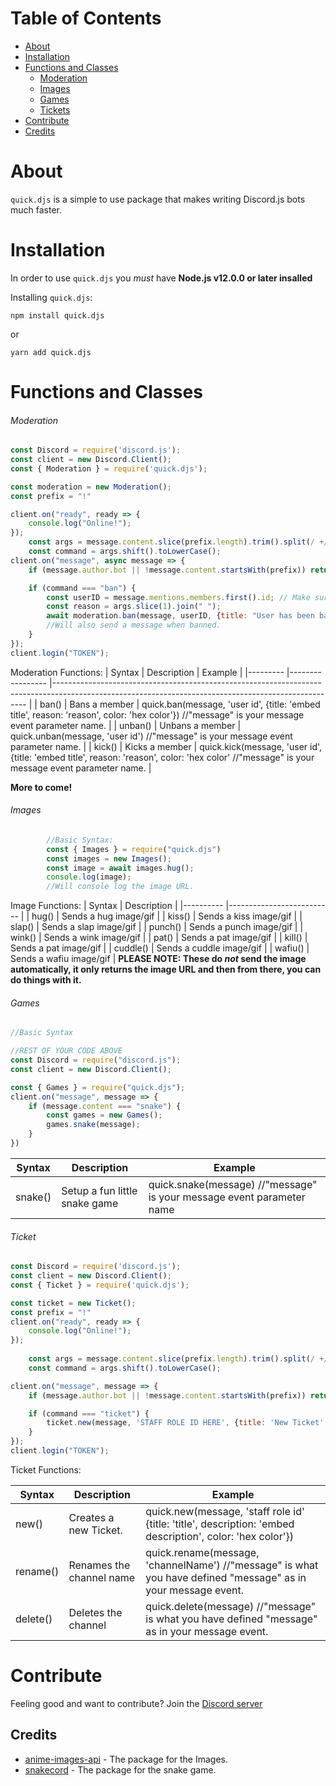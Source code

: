 # Table of Contents
* [About](https://www.npmjs.com/package/quick.djs#about)
* [Installation](https://www.npmjs.com/package/quick.djs#installation)
* [Functions and Classes](https://www.npmjs.com/package/quick.djs#functions-and-classes)
    * [Moderation](https://www.npmjs.com/package/quick.djs#moderation)
    * [Images](https://www.npmjs.com/package/quick.djs#images)
    * [Games](https://www.npmjs.com/package/quick.djs#games)
    * [Tickets](https://www.npmjs.com/package/quick.djs#ticket)
* [Contribute](https://www.npmjs.com/package/quick.djs#contribute)
* [Credits](https://www.npmjs.com/package/quick.djs#credits)


# About
`quick.djs` is a simple to use package that makes writing Discord.js bots much faster.

# Installation
In order to use `quick.djs` you *must* have **Node.js v12.0.0 or later insalled**

Installing `quick.djs`:
```
npm install quick.djs
```
or
```
yarn add quick.djs
```

# Functions and Classes

###### Moderation
```js
const Discord = require('discord.js');
const client = new Discord.Client();
const { Moderation } = require('quick.djs');

const moderation = new Moderation();
const prefix = "!"

client.on("ready", ready => {
    console.log("Online!");
});
    const args = message.content.slice(prefix.length).trim().split(/ +/);
    const command = args.shift().toLowerCase();
client.on("message", async message => {
    if (message.author.bot || !message.content.startsWith(prefix)) return;

    if (command === "ban") {
        const userID = message.mentions.members.first().id; // Make sure to use the "members" property and not users.
        const reason = args.slice(1).join(" ");
        await moderation.ban(message, userID, {title: "User has been banned", reason: reason, color: "RED"});
        //Will also send a message when banned.
    }
});
client.login("TOKEN");
``` 
Moderation Functions:
| Syntax  	| Description     	| Example                                                                                                                                             	|
|---------	|-----------------	|-----------------------------------------------------------------------------------------------------------------------------------------------------	|
| ban()   	| Bans a member   	| quick.ban(message, 'user id', {title: 'embed title',  reason: 'reason', color: 'hex color'}) //"message" is your message event parameter name.  	|
| unban() 	| Unbans a member 	| quick.unban(message, 'user id') //"message" is your message event parameter name.                                                               	|
| kick()  	| Kicks a member  	| quick.kick(message, 'user id', {title: 'embed title', reason: 'reason', color: 'hex color' //"message" is your message event parameter name.    	|

**More to come!**


###### Images
```js
        //Basic Syntax:
        const { Images } = require("quick.djs")
        const images = new Images();
        const image = await images.hug();
        console.log(image);
        //Will console log the image URL.

```
Image Functions:
| Syntax   	| Description              	|
|----------	|--------------------------	|
| hug()    	| Sends a hug image/gif    	|
| kiss()   	| Sends a kiss image/gif   	|
| slap()   	| Sends a slap image/gif   	|
| punch()  	| Sends a punch image/gif  	|
| wink()   	| Sends a wink image/gif   	|
| pat()    	| Sends a pat image/gif    	|
| kill()   	| Sends a pat image/gif    	|
| cuddle() 	| Sends a cuddle image/gif 	|
| wafiu()  	| Sends a wafiu image/gif  	|
**PLEASE NOTE: These do *not* send the image automatically, it only returns the image URL and then from there, you can do things with it.**
###### Games
```js
//Basic Syntax

//REST OF YOUR CODE ABOVE
const Discord = require("discord.js");
const client = new Discord.Client();

const { Games } = require("quick.djs");
client.on("message", message => {
    if (message.content === "snake") {
        const games = new Games();
        games.snake(message);
    }
})
```
| Syntax  	| Description                   	| Example                                                                   	|
|---------	|-------------------------------	|---------------------------------------------------------------------------	|
| snake() 	| Setup a fun little snake game 	| quick.snake(message) //"message" is your message event parameter name 	|

###### Ticket
```js
const Discord = require('discord.js');
const client = new Discord.Client();
const { Ticket } = require('quick.djs');

const ticket = new Ticket();
const prefix = "!"
client.on("ready", ready => {
    console.log("Online!");
});
    
    const args = message.content.slice(prefix.length).trim().split(/ +/);
    const command = args.shift().toLowerCase();

client.on("message", message => {
    if (message.author.bot || !message.content.startsWith(prefix)) return;

    if (command === "ticket") {
        ticket.new(message, 'STAFF ROLE ID HERE', {title: 'New Ticket', description: 'Welcome to this ticket!', color: "RED"}) 
    }
});
client.login("TOKEN");
```
Ticket Functions:

| Syntax   	| Description              	| Example                                                                                                           	|
|----------	|--------------------------	|-------------------------------------------------------------------------------------------------------------------	|
| new()    	| Creates a new Ticket.    	| quick.new(message, 'staff role id'  {title: 'title', description: 'embed description', color: 'hex color'}) 	|
| rename() 	| Renames the channel name 	| quick.rename(message, 'channelName')  //"message" is what you have defined "message" as in your message event. 	|
| delete() 	| Deletes the channel      	| quick.delete(message) //"message" is what you have defined "message" as in your message event.    

# Contribute
Feeling good and want to contribute? Join the [Discord server](https://discord.gg/qwQfZsZ878)

## Credits
* [anime-images-api](https://www.npmjs.com/package/anime-images-api) - The package for the Images.
* [snakecord](https://www.npmjs.com/package/snakecord) - The package for the snake game.